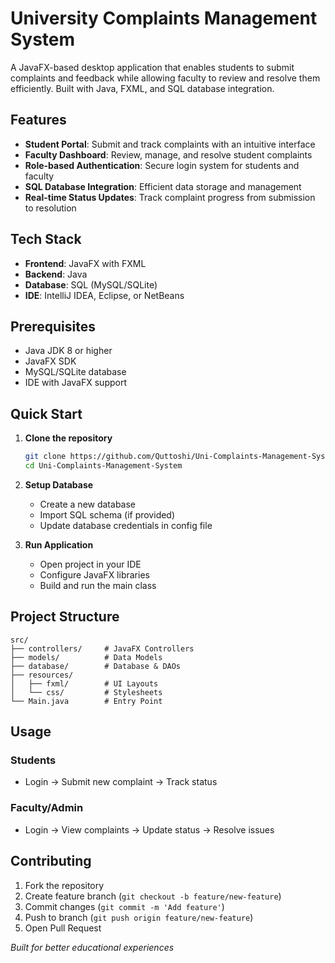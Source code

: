 # University Complaints Management System

A JavaFX-based desktop application that enables students to submit complaints and feedback while allowing faculty to review and resolve them efficiently. Built with Java, FXML, and SQL database integration.

## Features

- **Student Portal**: Submit and track complaints with an intuitive interface
- **Faculty Dashboard**: Review, manage, and resolve student complaints
- **Role-based Authentication**: Secure login system for students and faculty
- **SQL Database Integration**: Efficient data storage and management
- **Real-time Status Updates**: Track complaint progress from submission to resolution

## Tech Stack

- **Frontend**: JavaFX with FXML
- **Backend**: Java
- **Database**: SQL (MySQL/SQLite)
- **IDE**: IntelliJ IDEA, Eclipse, or NetBeans

## Prerequisites

- Java JDK 8 or higher
- JavaFX SDK
- MySQL/SQLite database
- IDE with JavaFX support

## Quick Start

1. **Clone the repository**
   ```bash
   git clone https://github.com/Quttoshi/Uni-Complaints-Management-System.git
   cd Uni-Complaints-Management-System
   ```

2. **Setup Database**
   - Create a new database
   - Import SQL schema (if provided)
   - Update database credentials in config file

3. **Run Application**
   - Open project in your IDE
   - Configure JavaFX libraries
   - Build and run the main class

## Project Structure

```
src/
├── controllers/     # JavaFX Controllers
├── models/          # Data Models
├── database/        # Database & DAOs
├── resources/
│   ├── fxml/        # UI Layouts
│   └── css/         # Stylesheets
└── Main.java        # Entry Point
```

## Usage

### Students
- Login → Submit new complaint → Track status

### Faculty/Admin
- Login → View complaints → Update status → Resolve issues

## Contributing

1. Fork the repository
2. Create feature branch (`git checkout -b feature/new-feature`)
3. Commit changes (`git commit -m 'Add feature'`)
4. Push to branch (`git push origin feature/new-feature`)
5. Open Pull Request


*Built for better educational experiences* 
